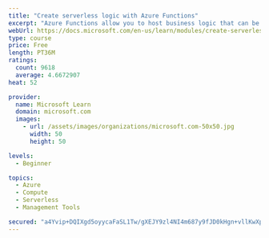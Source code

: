 ```yaml
---
title: "Create serverless logic with Azure Functions"
excerpt: "Azure Functions allow you to host business logic that can be executed without managing or provisioning server infrastructure"
webUrl: https://docs.microsoft.com/en-us/learn/modules/create-serverless-logic-with-azure-functions/
type: course
price: Free
length: PT36M
ratings:
  count: 9618
  average: 4.6672907
heat: 52

provider:
  name: Microsoft Learn
  domain: microsoft.com
  images:
    - url: /assets/images/organizations/microsoft.com-50x50.jpg
      width: 50
      height: 50

levels:
  - Beginner

topics:
  - Azure
  - Compute
  - Serverless
  - Management Tools

secured: "a4Yvip+DQIXgd5oyycaFaSL1Tw/gXEJY9zl4NI4m687y9fJD0kHgn+vllKwXp3ajd/oFkA7ZqHN0g7CHyAse/qZWeBXkh0gfNXlXgvUjJReEJSDS4Xo52DG4EEvsnptlfd3sEZJav6vBXhJjlg0zoJw73cp3QquXSs9bwpT0yTR3lt3Q7gxc/tOoeII1x4ybw7OZ8D6rlELiEeceh2DhO8k0oIftuQpyHdaL3HviFWf5XKAIRqLNPcOl8SPVCJy71i3qX6NlY5HICwESxUr2IiPM3Qsb7pip4xY2Pok1ZuYYqAmSnJDNbELkCU9Q7GxNZY59N8GcCnPepJ+aWbqg6OaEWgNN5MldJc7pbDxc2ssc4qSHC8KNn8ozd6I08RzdL9EUMO4W24kg/KO9L6MevFXb++jkN1w+6lCIZi1v5o4=;qi4wF4ezIkCHev9VzFHh6Q=="
---
```


